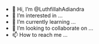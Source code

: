- 👋 Hi, I’m @LuthfillahAdiandra
- 👀 I’m interested in ...
- 🌱 I’m currently learning ...
- 💞️ I’m looking to collaborate on ...
- 📫 How to reach me ...

<!---
LuthfillahAdiandra/LuthfillahAdiandra is a ✨ special ✨ repository because its `README.md` (this file) appears on your GitHub profile.
You can click the Preview link to take a look at your changes.
--->
